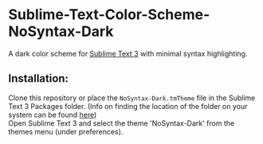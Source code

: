 # Sublime-Text-Color-Scheme-NoSyntax-Dark
A dark color scheme for [Sublime Text 3](https://www.sublimetext.com/) with minimal syntax highlighting.

## Installation:
Clone this repository or place the `NoSyntax-Dark.tmTheme` file in the Sublime Text 3 Packages folder. (Info on finding the location of the folder on your system can be found [here](http://docs.sublimetext.info/en/latest/extensibility/packages.html?highlight=packages#package-locations-and-abbreviations))  
Open Sublime Text 3 and select the theme 'NoSyntax-Dark' from the themes menu (under preferences). 
